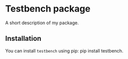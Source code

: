 # Testbench package

A short description of my package.

## Installation

You can install `testbench` using pip: pip install testbench.

